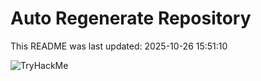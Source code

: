 # Auto Regenerate Repository

This README was last updated: 2025-10-26 15:51:10

 ![TryHackMe](https://tryhackme.com/badge/533634)